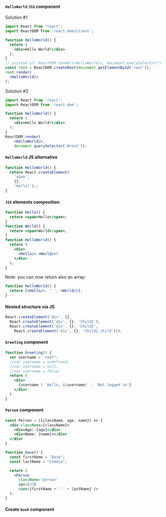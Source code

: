 #### `HelloWorld` `JSX` component
Solution #1
```jsx
import React from "react";
import ReactDOM from 'react-dom/client';

function HelloWorld() {
  return (
    <div>Hello World!</div>
  );
}
// instead of: ReactDOM.render(<HelloWorld/>, document.querySelector("#root"));
const root = ReactDOM.createRoot(document.getElementById('root'));
root.render(
  <HelloWorld/>
);
```
Solution #2
```jsx
import React from 'react';
import ReactDOM from 'react-dom';

function HelloWorld() {
  return (
    <div>Hello World!</div>
  );
}
ReactDOM.render(
    <HelloWorld/>,
    document.querySelector('#root'));
```
#### `HelloWorld` JS alternative
```javascript
function HelloWorld() {
  return React.createElement(
    'span',
    {},
    'Hello!');;
}
```
#### `JSX` elements composition
```jsx
function Hello() {
  return <span>Hello</span>;
}
function World() {
  return <span>World</span>;
}
function HelloWorld() {
  return (
    <div>
      <Hello/> <World/>!
    </div>
  );
}
```
Note: you can now return also an array:
```jsx
function HelloWorld() {
  return [<Hello/>, ' ', <World/>];
}
```
#### Nested structure via JS
```jsx
React.createElement('div', {},
  React.createElement('div', {}, 'Child1'),
  React.createElement('div', {}, 'Child2',
    React.createElement('div', {}, 'Child2_child')));
```
#### `Greeting` component
```jsx
function Greeting() {
  var username = "root";
  //var username = undefined;
  //var username = null;
  //var username = false;
  return (
    <div>
      {username ? `Hello, ${username}` : 'Not logged in'}
    </div>
  )
}
 ```
#### `Person` component
```jsx
const Person = ({className, age, name}) => {
  <div className={className}>
    <div>Age: {age}</div>
    <div>Name: {name}></div>
  </div>
}

function Dave() {
  const firstName = "Dave";
  const lastName = "Ceddia";

  return (
    <Person
      className='person'
      age={33}
      name={firstName + ' ' + lastName} />
  );
}
```
####
####
####
####
####
#### Create `book` component
####
####
####
####
####
####
####